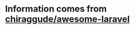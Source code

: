 # Information comes from [chiraggude/awesome-laravel](https://github.com/chiraggude/awesome-laravel)

